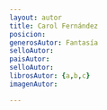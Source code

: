 ```yaml
---
layout: autor
title: Carol Fernández
posicion: 
generosAutor: Fantasía
selloAutor:
paisAutor:
selloAutor:
librosAutor: {a,b,c}
imagenAutor:

---
```


